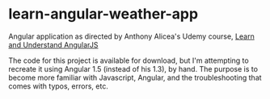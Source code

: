 # learn-angular-weather-app
Angular application as directed by Anthony Alicea's Udemy course, [Learn and Understand AngularJS](https://www.udemy.com/learn-angularjs/learn/v4/overview)

The code for this project is available for download, but I'm attempting to recreate it using Angular 1.5 (instead of his 1.3), by hand.  The purpose is to become more familiar with Javascript, Angular, and the troubleshooting that comes with typos, errors, etc.
